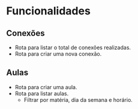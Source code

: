 # Funcionalidades

## Conexões

- Rota para listar o total de conexões realizadas.
- Rota para criar uma nova conexão.

## Aulas

- Rota para criar uma aula.
- Rota para listar aulas.
  - Filtrar por matéria, dia da semana e horário.
